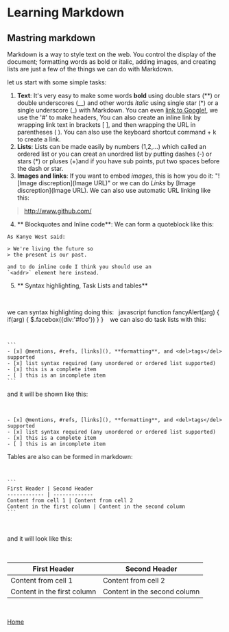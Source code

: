 # Learning Markdown
## Mastring markdown

Markdown is a way to style text on the web. You control the display of the document; formatting words as bold or italic, adding images, and creating lists are just a few of the things we can do with Markdown.

let us start with some simple tasks:

1. **Text**:
  It's very easy to make some words **bold** using double stars (**) or double underscores (__) and other words *italic* using single star (*) or a single underscore (_) with Markdown. You can even [link to Google!](http://google.com "Google.com"), we use the '#' to make headers, You can also create an inline link by wrapping link text in brackets [ ], and then wrapping the URL in parentheses ( ). You can also use the keyboard shortcut command + k to create a link.
&nbsp;
2. **Lists**:
  Lists can be made easily by numbers (1,2,...) which called an ordered list or you can creat  an unordred list by putting dashes (-) or stars (*) or pluses (+)and if you have sub points, put two spaces before the dash or star.
&nbsp;
3. **Images and links**:
  If you want to embed *images*, this is how you do it: "![Image discreption](Image URL)" or we can do *Links* by [Image discreption](Image URL). We can also use automatic URL linking like this: 
  > http://www.github.com/
&nbsp;
4. ** Blockquotes and Inline code**:
  We can form a quoteblock like this:
&nbsp;
  ```
  As Kanye West said:

  > We're living the future so
  > the present is our past.
  ```
  ```
  and to do inline code I think you should use an
  `<addr>` element here instead.
  ```
&nbsp;
5. ** Syntax highlighting, Task Lists and tables**

&nbsp;

  we can syntax highlighting doing this:
    ```
      ```javascript
      function fancyAlert(arg) {
        if(arg) {
          $.facebox({div:'#foo'})
        }
      } ```
    ```
  we can also do task lists with this:

&nbsp;

    ``` 
    - [x] @mentions, #refs, [links](), **formatting**, and <del>tags</del> supported
    - [x] list syntax required (any unordered or ordered list supported)
    - [x] this is a complete item
    - [ ] this is an incomplete item
    ```
  and it will be shown like this:

&nbsp;

    - [x] @mentions, #refs, [links](), **formatting**, and <del>tags</del> supported
    - [x] list syntax required (any unordered or ordered list supported)
    - [x] this is a complete item
    - [ ] this is an incomplete item

  Tables are also can be formed in markdown:

&nbsp;

    ```
    First Header | Second Header
    ------------ | -------------
    Content from cell 1 | Content from cell 2
    Content in the first column | Content in the second column
    ```
&nbsp;

  and it will look like this:

&nbsp;

  First Header | Second Header
  ------------ | -------------
  Content from cell 1 | Content from cell 2
  Content in the first column | Content in the second column

&nbsp;
&nbsp;


[Home]( https://kztahat.github.io/reading-notes/)

